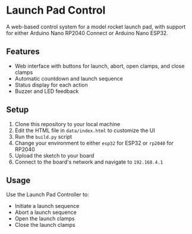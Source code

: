 # Launch Pad Control

A web-based control system for a model rocket launch pad, with support for either Arduino Nano RP2040 Connect or Arduino Nano ESP32.

## Features

- Web interface with buttons for launch, abort, open clamps, and close clamps
- Automatic countdown and launch sequence
- Status display for each action
- Buzzer and LED feedback

## Setup

1. Clone this repository to your local machine
2. Edit the HTML file in `data/index.html` to customize the UI
3. Run the `build.py` script
4. Change your environment to either `esp32` for ESP32 or `rp2040` for RP2040
5. Upload the sketch to your board
6. Connect to the board's network and navigate to `192.168.4.1`

## Usage

Use the Launch Pad Controller to:

- Initiate a launch sequence
- Abort a launch sequence
- Open the launch clamps
- Close the launch clamps
